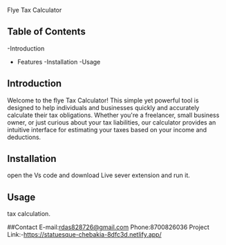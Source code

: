 Flye Tax Calculator

## Table of Contents
-Introduction
- Features
-Installation
-Usage

## Introduction
Welcome to the flye Tax Calculator! 
This simple yet powerful tool is designed to help 
individuals and businesses quickly and accurately calculate their tax obligations.
Whether you're a freelancer, small business owner, 
or just curious about your tax liabilities, 
our calculator provides an intuitive interface for 
estimating your taxes based on your income and deductions.

## Installation
open the Vs code and download Live sever extension 
and run it.
## Usage
tax calculation.

##Contact
E-mail:rdas828726@gmail.com
Phone:8700826036
Project Link:-https://statuesque-chebakia-8dfc3d.netlify.app/

